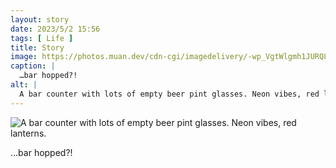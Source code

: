 ```yaml
---
layout: story
date: 2023/5/2 15:56
tags: [ Life ]
title: Story
image: https://photos.muan.dev/cdn-cgi/imagedelivery/-wp_VgtWlgmh1JURQ8t1mg/1924a06b-2d6a-4666-7243-ecbe8ef20f00/public
caption: |
  …bar hopped?!
alt: |
  A bar counter with lots of empty beer pint glasses. Neon vibes, red lanterns.
---
```


![A bar counter with lots of empty beer pint glasses. Neon vibes, red lanterns.](https://photos.muan.dev/cdn-cgi/imagedelivery/-wp_VgtWlgmh1JURQ8t1mg/1924a06b-2d6a-4666-7243-ecbe8ef20f00/public)

…bar hopped?!
